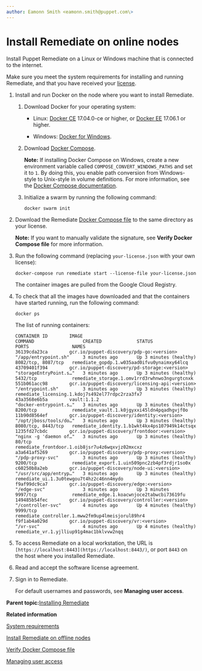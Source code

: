 ```yaml
---
author: Eamonn Smith <eamonn.smith@puppet.com\>
---
```


# Install Remediate on online nodes

Install Puppet Remediate on a Linux or Windows machine that is connected to the internet.

Make sure you meet the system requirements for installing and running Remediate, and that you have received your [license](https://licenses.puppet.com/).

1.  Install and run Docker on the node where you want to install Remediate.

    1.  Download Docker for your operating system:

        -   Linux: [Docker CE](https://docs.docker.com/install/#supported-platforms) 17.04.0-ce or higher, or [Docker EE](https://docs.docker.com/install/linux/docker-ee/centos/) 17.06.1 or higher.

        -   Windows: [Docker for Windows](https://docs.docker.com/docker-for-windows/install/).

    2.  Download [Docker Compose](https://docs.docker.com/compose/install/).

        **Note:** If installing Docker Compose on Windows, create a new environment variable called `COMPOSE_CONVERT_WINDOWS_PATHS` and set it to `1`. By doing this, you enable path conversion from Windows-style to Unix-style in volume definitions. For more information, see the [Docker Compose documentation](https://docs.docker.com/compose/reference/envvars/).

    3.  Initialize a swarm by running the following command:

        ```
        docker swarm init
        ```

2.  Download the Remediate [Docker Compose file](https://storage.googleapis.com/remediate/stable/latest/docker-compose.yml) to the same directory as your license.

    **Note:** If you want to manually validate the signature, see **Verify Docker Compose file** for more information.

3.  Run the following command ⁠\(replacing `your-license.json` with your own license\):

    ```
    docker-compose run remediate start --license-file your-license.json
    ```

    The container images are pulled from the Google Cloud Registry.

4.  To check that all the images have downloaded and that the containers have started running, run the following command:

    ```
    docker ps
    ```

    The list of running containers:

    ```
    CONTAINER ID        IMAGE                                             COMMAND                  CREATED             STATUS                   PORTS                NAMES
    36139cda23ca        gcr.io/puppet-discovery/pdp-go:<version>          "/app/entrypoint.sh"     3 minutes ago       Up 3 minutes (healthy)   8082/tcp, 8087/tcp   remediate_gopdp.1.w035aad0ifvu0ynaimxy64lcq
    43709401f394        gcr.io/puppet-discovery/pd-storage:<version>      "storageEntryPoint.s…"   3 minutes ago       Up 3 minutes (healthy)   5432/tcp             remediate_storage.1.omv1rrd3rwhnwo3ngurgtcnxk
    551b061acc98        gcr.io/puppet-discovery/licensing-api:<version>   "/entrypoint.sh"         3 minutes ago       Up 3 minutes (healthy)                        remediate_licensing.1.kdoj7s492el77rdpc2rza3fx7
    43a3568e6b5a        vault:1.1.2                                       "docker-entrypoint.s…"   3 minutes ago       Up 3 minutes (healthy)   8200/tcp             remediate_vault.1.k0jgyxxi45ldn4pqadhgvjf0o
    11b90d8564ef        gcr.io/puppet-discovery/identity:<version>        "/opt/jboss/tools/do…"   3 minutes ago       Up 3 minutes (healthy)   8080/tcp, 8443/tcp   remediate_identity.1.b1wkt4kx4ps107949k14ctsqx
    1235fd27cbdc        gcr.io/puppet-discovery/frontdoor:<version>       "nginx -g 'daemon of…"   3 minutes ago       Up 3 minutes (healthy)   80/tcp               remediate_frontdoor.1.oib8jsr7u4z6wqxvjz02mxcxz
    a3a641af5269        gcr.io/puppet-discovery/pdp-proxy:<version>       "/pdp-proxy-svc"         3 minutes ago       Up 3 minutes (healthy)   9200/tcp             remediate_export.1.uin509pnc2zb4pf3rdjr1so0x
    c60250b8a2eb        gcr.io/puppet-discovery/node-ui:<version>         "/usr/src/app/entryp…"   3 minutes ago       Up 3 minutes (healthy)                        remediate_ui.1.3u0tewgou7t4hz2c46nn4mydo
    f9af99dc9ca7        gcr.io/puppet-discovery/edge:<version>            "/edge-svc"              3 minutes ago       Up 3 minutes             9997/tcp             remediate_edge.1.koacwnjoce2tabwcbi73619fu
    149485b54fec        gcr.io/puppet-discovery/controller:<version>      "/controller-svc"        4 minutes ago       Up 4 minutes (healthy)   9999/tcp             remediate_controller.1.mww2fm9up4lmeisjorul89hr4
    f9f1ab4a029d        gcr.io/puppet-discovery/vr:<version>              "/vr-svc"                4 minutes ago       Up 4 minutes (healthy)                        remediate_vr.1.yjlliup91g4mac1bklvvw2nqq
    ```

5.  To access Remediate on a local workstation, the URL is `[https://localhost:8443](https://localhost:8443/)`, or port `8443` on the host where you installed Remediate.

6.  Read and accept the software license agreement.

7.  Sign in to Remediate.

    For default usernames and passwords, see **Managing user access**.


**Parent topic:**[Installing Remediate](installing_remediate.md)

**Related information**  


[System requirements](system_requirements.md)

[Install Remediate on offline nodes](installing_remediate_on_offline_nodes.md)

[Verify Docker Compose file](verify_docker_compose_file.md)

[Managing user access](managing_user_access.md#)

